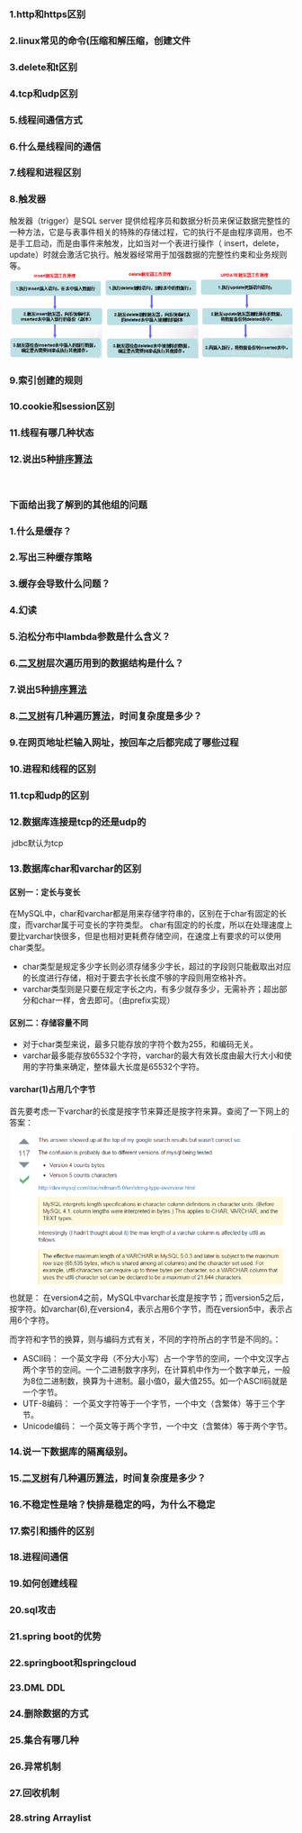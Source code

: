 

### 1.http和https区别  

### 2.linux常见的命令(压缩和解压缩，创建文件  

### 3.delete和t区别  

### 4.tcp和udp区别  

### 5.线程间通信方式  

### 6.什么是线程间的通信  

### 7.线程和进程区别  

### 8.触发器  

触发器（trigger）是SQL server 提供给程序员和数据分析员来保证数据完整性的一种方法，它是与表事件相关的特殊的存储过程，它的执行不是由程序调用，也不是手工启动，而是由事件来触发，比如当对一个表进行操作（ insert，delete， update）时就会激活它执行。触发器经常用于加强数据的完整性约束和业务规则等。
![在这里插入图片描述](农行面经.assets/2019052723170631.png)

### 9.索引创建的规则  

### 10.cookie和session区别  

### 11.线程有哪几种状态  

### 12.说出5种[排序]()[算法]()   

​    


###      下面给出我了解到的其他组的问题    

### 1.什么是缓存？    

### 2.写出三种缓存策略    

### 3.缓存会导致什么问题？    

### 4.幻读    

### 5.泊松分布中lambda参数是什么含义？    

### 6.[二叉树]()层次遍历用到的数据结构是什么？    

### 7.说出5种[排序]()[算法]()    

### 8.[二叉树]()有几种遍历[算法]()，时间复杂度是多少？    

### 9.在网页地址栏输入网址，按回车之后都完成了哪些过程    

### 10.进程和线程的区别    

### 11.tcp和udp的区别    

### 12.数据库连接是tcp的还是udp的                                        

​          jdbc默认为tcp

### 13.数据库char和varchar的区别    

#### 区别一：定长与变长

在MySQL中，char和varchar都是用来存储字符串的，区别在于char有固定的长度，而varchar属于可变长的字符类型。
char有固定的的长度，所以在处理速度上要比varchar快很多，但是也相对更耗费存储空间，在速度上有要求的可以使用char类型。

- char类型是规定多少字长则必须存储多少字长，超过的字段则只能截取出对应的长度进行存储，相对于要去字长长度不够的字段则用空格补齐。
- varchar类型则是只要在规定字长之内，有多少就存多少，无需补齐；超出部分和char一样，舍去即可。（由prefix实现）

#### 区别二：存储容量不同

- 对于char类型来说，最多只能存放的字符个数为255，和编码无关。
- varchar最多能存放65532个字符，varchar的最大有效长度由最大行大小和使用的字符集来确定，整体最大长度是65532个字符。

#### varchar(1)占用几个字节

首先要考虑一下varchar的长度是按字节来算还是按字符来算。查阅了一下网上的答案：
[![img](农行面经.assets/1634309-20200930150809100-749898072.png)](https://img2020.cnblogs.com/blog/1634309/202009/1634309-20200930150809100-749898072.png)
也就是：
在version4之前，MySQL中varchar长度是按字节；而version5之后，按字符。如varchar(6),在version4，表示占用6个字节，而在version5中，表示占用6个字符。

而字符和字节的换算，则与编码方式有关，不同的字符所占的字节是不同的。：

- ASCII码：
  一个英文字母（不分大小写）占一个字节的空间，一个中文汉字占两个字节的空间。一个二进制数字序列，在计算机中作为一个数字单元，一般为8位二进制数，换算为十进制。最小值0，最大值255。如一个ASCII码就是一个字节。
- UTF-8编码：
  一个英文字符等于一个字节，一个中文（含繁体）等于三个字节。
- Unicode编码：
  一个英文等于两个字节，一个中文（含繁体）等于两个字节。

### 14.说一下数据库的隔离级别。    

### 15.[二叉树]()有几种遍历[算法]()，时间复杂度是多少？    

### 16.不稳定性是啥？快排是稳定的吗，为什么不稳定    

### 17.索引和插件的区别    

### 18.进程间通信    

### 19.如何创建线程    

### 20.sql攻击    

### 21.spring boot的优势    

### 22.springboot和springcloud    

###  23.DML DDL    

### 24.删除数据的方式    

### 25.集合有哪几种    

### 26.异常机制    

### 27.回收机制    

### 28.string Arraylist    